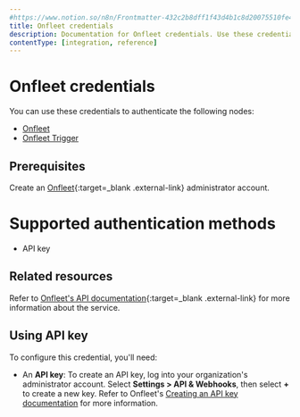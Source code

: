 ```yaml
---
#https://www.notion.so/n8n/Frontmatter-432c2b8dff1f43d4b1c8d20075510fe4
title: Onfleet credentials
description: Documentation for Onfleet credentials. Use these credentials to authenticate Onfleet in n8n, a workflow automation platform.
contentType: [integration, reference]
---
```


# Onfleet credentials

You can use these credentials to authenticate the following nodes:

- [Onfleet](/integrations/builtin/app-nodes/n8n-nodes-base.onfleet.md)
- [Onfleet Trigger](/integrations/builtin/trigger-nodes/n8n-nodes-base.onfleettrigger.md)

## Prerequisites

Create an [Onfleet](https://onfleet.com/){:target=_blank .external-link} administrator account.

# Supported authentication methods

- API key

## Related resources

Refer to [Onfleet's API documentation](https://docs.onfleet.com/reference/introduction){:target=_blank .external-link} for more information about the service.

## Using API key

To configure this credential, you'll need:

- An **API key**: To create an API key, log into your organization's administrator account. Select **Settings > API & Webhooks**, then select **+** to create a new key. Refer to Onfleet's [Creating an API key documentation](https://support.onfleet.com/hc/en-us/articles/360045763292-API) for more information.


